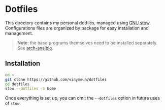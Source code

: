 # Dotfiles

This directory contains my personal dotfiles, managed using [GNU stow](https://www.gnu.org/software/stow/). Configurations files are organized by package for easy installation and management.

> **Note**: the base programs themselves need to be installed separately.
> See [arch-ansible](https://github.com/vinymeuh/arch-ansible).

## Installation

```sh
cd ~
git clone https://github.com/vinymeuh/dotfiles
cd dotfiles
stow --dotfiles -S home
```

Once everything is set up, you can omit the `--dotfiles` option in future uses of `stow`.
